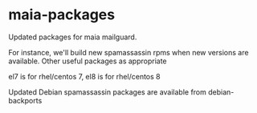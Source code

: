 # maia-packages
Updated packages for maia mailguard.

For instance, we'll build new spamassassin rpms when new versions are available.
Other useful packages as appropriate

el7 is for rhel/centos 7, el8 is for rhel/centos 8

Updated Debian spamassassin packages are available from debian-backports

